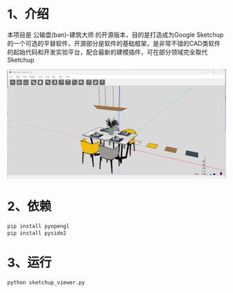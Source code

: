 # 1、介绍

本项目是 公输盘(ban)-建筑大师 的开源版本，目的是打造成为Google Sketchup的一个可选的平替软件，开源部分是软件的基础框架，是非常不错的CAD类软件的起始代码和开发实验平台，配合最新的建模插件，可在部分领域完全取代Sketchup

![设备](https://github.com/lihang185/sketchup_viewer/blob/main/screenshot/view1.png?raw=true)

# 2、依赖
```
pip install pyopengl
pip install pyside2
```

# 3、运行
```
python sketchup_viewer.py
```
